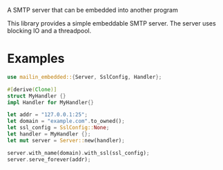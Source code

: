 
A SMTP server that can be embedded into another program

This library provides a simple embeddable SMTP server. The
server uses blocking IO and a threadpool.

# Examples
```rust
use mailin_embedded::{Server, SslConfig, Handler};

#[derive(Clone)]
struct MyHandler {}
impl Handler for MyHandler{}

let addr = "127.0.0.1:25";
let domain = "example.com".to_owned();
let ssl_config = SslConfig::None;
let handler = MyHandler {};
let mut server = Server::new(handler);

server.with_name(domain).with_ssl(ssl_config);
server.serve_forever(addr);
```

